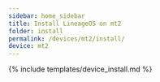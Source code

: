 ```yaml
---
sidebar: home_sidebar
title: Install LineageOS on mt2
folder: install
permalink: /devices/mt2/install/
device: mt2
---
```

{% include templates/device_install.md %}
